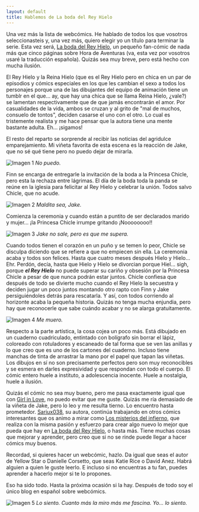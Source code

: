 ```yaml
---
layout: default
title: Hablemos de La boda del Rey Hielo
---
```


Una vez más la lista de webcómics. He hablado de todos los que vosotros seleccionasteis y, una vez más, quiero elegir yo un título para terminar la serie. Esta vez será, [La boda del Rey Hielo](http://labodadelreyhielo.subcultura.es), un pequeño fan-cómic de nada más que cinco páginas sobre Hora de Aventuras (va, esta vez por vosotros usaré la traducción española). Quizás sea muy breve, pero está hecho con mucha ilusión.

El Rey Hielo y la Reina Hielo (que es el Rey Hielo pero en chica en un par de episodios y cómics especiales en los que les cambian el sexo a todos los personajes porque una de las dibujantes del equipo de animación tiene un tumblr en el que... ay, que hay una chica que se llama Reina Hielo, ¿vale?) se lamentan respectivamente que de que jamás encontrarán el amor. Por casualidades de la vida, ambos se cruzan y al grito de "mal de muchos, consuelo de tontos", deciden casarse el uno con el otro. Lo cual es tristemente realista y me hace pensar que la autora tiene una mente bastante adulta. Eh... ¡sigamos!

El resto del reparto se sorprende al recibir las noticias del agridulce emparejamiento. Mi viñeta favorita de esta escena es la reacción de Jake, que no sé qué tiene pero no puedo dejar de mirarla.

![Imagen 1](http://i.imgur.com/pYPqOCw.jpg)
_No puedo._

Finn se encarga de entregarle la invitación de la boda a la Princesa Chicle, pero esta la rechaza entre lágrimas. El día de la boda toda la panda se reúne en la iglesia para felicitar al Rey Hielo y celebrar la unión. Todos salvo Chicle, que no acude.

![Imagen 2](http://i.imgur.com/pYPqOCw.jpg)
_Maldita sea, Jake._

Comienza la ceremonia y cuando están a puntito de ser declarados marido y mujer... ¡la Princesa Chicle irrumpe gritando ¡Noooooooo!!

![Imagen 3](http://i.imgur.com/pYPqOCw.jpg)
_Jake no sale, pero es que me supera._

Cuando todos tienen el corazón en un puño y se temen lo peor, Chicle se disculpa diciendo que se refiere a que no empiecen sin ella. La ceremonia acaba y todos son felices. Hasta que cuatro meses después Hielo y Hielo... Ehr. Perdón, decía, hasta que Hielo y Hielo se divorcian porque Hiel... sigh, porque **_el Rey Hielo_** no puede superar su cariño y obsesión por la Princesa Chicle a pesar de que nunca podrán estar juntos. Chicle confiesa que después de todo se divierte mucho cuando el Rey Hielo la secuestra y deciden jugar un poco juntos montando otro rapto con Finn y Jake persiguiéndoles detrás para rescatarla. Y así, con todos corriendo al horizonte acaba la pequeña historia.  Quizás no tenga mucha enjundia, pero hay que reconocerle que sabe cuándo acabar y no se alarga gratuitamente.

![Imagen 4](http://i.imgur.com/pYPqOCw.jpg)
_Me muero._

Respecto a la parte artística, la cosa cojea un poco más. Está dibujado en un cuaderno cuadriculado, entintado con bolígrafo sin borrar el lápiz, coloreado con rotuladores y escaneado de tal forma que se ven las anillas y lo que creo que es uno de los cartones del cuaderno. Incluso tiene manchas de tinta de arrastrar la mano por el papel que tapan las viñetas. Los dibujos en sí no son precisamente perfectos pero son muy reconocibles y se esmera en darles expresividad y que respondan con todo el cuerpo. El cómic entero huele a instituto, a adolescencia inocente. Huele a nostalgia, huele a ilusión.

Quizás el cómic no sea muy bueno, pero me pasa exactamente igual que con [Girl in Love](http://girlinlove.subcultura.es), no puedo evitar que me guste. Quizás me ría demasiado de la viñeta de Jake, pero lo leo y me resulta tierno. Lo encuentro hasta prometedor. [Sariux038](http://subcultura.es/user/sariux038), su autora, continúa trabajando en otros cómics interesantes que os animo a mirar como [Los misterios del infierno](http://losmisteriosdelinfierno.subcultura.es), que realiza con la misma pasión y esfuerzo para crear algo nuevo lo mejor que pueda que hay en [La boda del Rey Hielo](http://labodadelreyhielo.subcultura.es), o hasta más. Tiene muchas cosas que mejorar y aprender, pero creo que si no se rinde puede llegar a hacer cómics muy buenos.

Recordad, si quieres hacer un webcómic, hazlo. Da igual que seas el autor de Yellow Star o Danielle Corsetto, que seas Katie Rice o David Anez. Habrá alguien a quien le guste leerlo. E incluso si no encuentras a tu fan, puedes aprender a hacerlo mejor si te lo propones.

Eso ha sido todo. Hasta la próxima ocasión si la hay. Después de todo soy el único blog en español sobre webcómics.

![Imagen 5](http://i.imgur.com/pYPqOCw.jpg)
_Lo siento. Cuanto más la miro más me fascina. Yo... lo siento._
